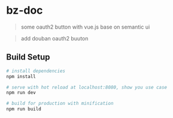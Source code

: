 # bz-doc

> some oauth2 button with vue.js base on semantic ui

> add douban oauth2 buuton

## Build Setup

``` bash
# install dependencies
npm install

# serve with hot reload at localhost:8080, show you use case
npm run dev

# build for production with minification
npm run build
```
